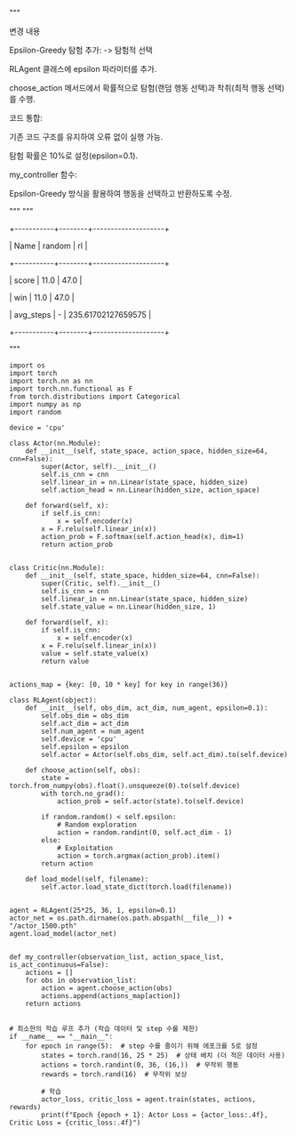 """

변경 내용

Epsilon-Greedy 탐험 추가: -> 탐험적 선택

RLAgent 클래스에 epsilon 파라미터를 추가.

choose_action 메서드에서 확률적으로 탐험(랜덤 행동 선택)과 착취(최적 행동 선택)를 수행.

코드 통합:

기존 코드 구조를 유지하여 오류 없이 실행 가능.

탐험 확률은 10%로 설정(epsilon=0.1).

my_controller 함수:

Epsilon-Greedy 방식을 활용하여 행동을 선택하고 반환하도록 수정.

"""
"""

+-----------+--------+--------------------+

|   Name    | random |         rl         |

+-----------+--------+--------------------+

|   score   |  11.0  |        47.0        |

|    win    |  11.0  |        47.0        |

| avg_steps |   -    | 235.61702127659575 |

+-----------+--------+--------------------+

"""
```
import os
import torch
import torch.nn as nn
import torch.nn.functional as F
from torch.distributions import Categorical
import numpy as np
import random

device = 'cpu'

class Actor(nn.Module):
    def __init__(self, state_space, action_space, hidden_size=64, cnn=False):
        super(Actor, self).__init__()
        self.is_cnn = cnn
        self.linear_in = nn.Linear(state_space, hidden_size)
        self.action_head = nn.Linear(hidden_size, action_space)

    def forward(self, x):
        if self.is_cnn:
            x = self.encoder(x)
        x = F.relu(self.linear_in(x))
        action_prob = F.softmax(self.action_head(x), dim=1)
        return action_prob


class Critic(nn.Module):
    def __init__(self, state_space, hidden_size=64, cnn=False):
        super(Critic, self).__init__()
        self.is_cnn = cnn
        self.linear_in = nn.Linear(state_space, hidden_size)
        self.state_value = nn.Linear(hidden_size, 1)

    def forward(self, x):
        if self.is_cnn:
            x = self.encoder(x)
        x = F.relu(self.linear_in(x))
        value = self.state_value(x)
        return value


actions_map = {key: [0, 10 * key] for key in range(36)}

class RLAgent(object):
    def __init__(self, obs_dim, act_dim, num_agent, epsilon=0.1):
        self.obs_dim = obs_dim
        self.act_dim = act_dim
        self.num_agent = num_agent
        self.device = 'cpu'
        self.epsilon = epsilon
        self.actor = Actor(self.obs_dim, self.act_dim).to(self.device)

    def choose_action(self, obs):
        state = torch.from_numpy(obs).float().unsqueeze(0).to(self.device)
        with torch.no_grad():
            action_prob = self.actor(state).to(self.device)

        if random.random() < self.epsilon:
            # Random exploration
            action = random.randint(0, self.act_dim - 1)
        else:
            # Exploitation
            action = torch.argmax(action_prob).item()
        return action

    def load_model(self, filename):
        self.actor.load_state_dict(torch.load(filename))

    
agent = RLAgent(25*25, 36, 1, epsilon=0.1)
actor_net = os.path.dirname(os.path.abspath(__file__)) + "/actor_1500.pth"
agent.load_model(actor_net)


def my_controller(observation_list, action_space_list, is_act_continuous=False):
    actions = []
    for obs in observation_list:
        action = agent.choose_action(obs)
        actions.append(actions_map[action])
    return actions


# 최소한의 학습 루프 추가 (학습 데이터 및 step 수를 제한)
if __name__ == "__main__":
    for epoch in range(5):  # step 수를 줄이기 위해 에포크를 5로 설정
        states = torch.rand(16, 25 * 25)  # 상태 배치 (더 적은 데이터 사용)
        actions = torch.randint(0, 36, (16,))  # 무작위 행동
        rewards = torch.rand(16)  # 무작위 보상

        # 학습
        actor_loss, critic_loss = agent.train(states, actions, rewards)
        print(f"Epoch {epoch + 1}: Actor Loss = {actor_loss:.4f}, Critic Loss = {critic_loss:.4f}")
```
